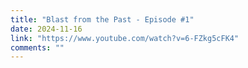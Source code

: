```yaml
---
title: "Blast from the Past - Episode #1"
date: 2024-11-16
link: "https://www.youtube.com/watch?v=6-FZkg5cFK4"
comments: ""
---
```



